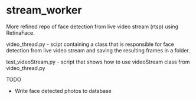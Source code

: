 # stream_worker
More refined repo of face detection from live video stream (rtsp) using RetinaFace.  

video_thread.py - scipt containing a class that is responsible for face detection from live video stream and saving the resulting frames in a folder. 

test_videoStream.py - script that shows how to use videoStream class from video_thread.py

TODO

- Write face detected photos to database
